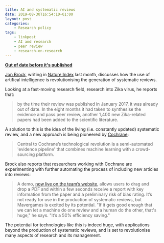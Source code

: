 ```yaml
---
title: AI and systematic reviews
date: 2019-08-30T16:54:10+01:00
layout: post
categories:
    - Research policy
tags:
    - linkpost
    - AI and research
    - peer review
    - research-on-research
---
```


[**Out of date before it's published**](https://www.natureindex.com/news-blog/living-systematic-reviews-emerging-solution-problem-superseded-research-zika-virus?utm_campaign=be92c068e2-briefing-dy-20190731&utm_medium=email&utm_source=Nature+Briefing&utm_term=0_c9dfd39373-be92c068e2-42257167)

[Jon Brock](https://medium.com/metascience), writing in [Nature Index](https://www.natureindex.com/) last month, discusses how the use of artifical intelligence is revolutionising the generation of systematic reviews.

Looking at a fast-moving research field, research into Zika virus, he reports that:

>by the time their review was published in January 2017, it was already out of date. In the eight months it had taken to synthesise the evidence and pass peer review, another 1,400 new Zika-related papers had been added to the scientific literature.

A solution to this is the idea of the living (i.e. constantly updated) systematic review, and a new approach is being pioneered by [Cochrane](https://www.cochrane.org/):

>Central to Cochrane’s technological revolution is a semi-automated 'evidence pipeline' that combines machine learning with a crowd-sourcing platform.

Brock also reports that researchers working with Cochrane are experimenting with further automating the process of including new articles into reviews:

>A demo, [now live on the team’s website](https://robotreviewer.vortext.systems/), allows users to drag and drop a PDF and within a few seconds receive a report with key information from the paper and a preliminary risk of bias rating. It’s not ready for use in the production of systematic reviews, but Mavergames is excited by its potential. "If it gets good enough that we can let a machine do one review and a human do the other, that's huge," he says. "It’s a 50% efficiency saving."

The potential for technologies like this is indeed huge, with applications beyond the production of systematic reviews, and is set to revolutionise many aspects of research and its management.